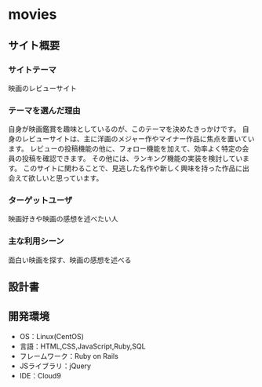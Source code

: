 # movies

## サイト概要
### サイトテーマ
映画のレビューサイト

### テーマを選んだ理由
自身が映画鑑賞を趣味としているのが、このテーマを決めたきっかけです。
自身のレビューサイトは、主に洋画のメジャー作やマイナー作品に焦点を置いています。
レビューの投稿機能の他に、フォロー機能を加えて、効率よく特定の会員の投稿を確認できます。
その他には、ランキング機能の実装を検討しています。
このサイトに関わることで、見逃した名作や新しく興味を持った作品に出会えて欲しいと思っています。

### ターゲットユーザ
映画好きや映画の感想を述べたい人

### 主な利用シーン
面白い映画を探す、映画の感想を述べる

## 設計書


## 開発環境
- OS：Linux(CentOS)
- 言語：HTML,CSS,JavaScript,Ruby,SQL
- フレームワーク：Ruby on Rails
- JSライブラリ：jQuery
- IDE：Cloud9

